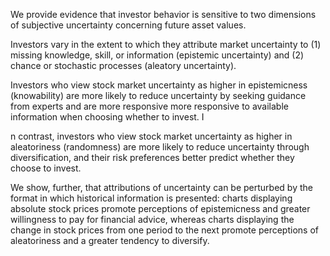 We provide evidence that investor behavior is sensitive to two dimensions of subjective uncertainty concerning future asset values. 

Investors vary in the extent to which they attribute market uncertainty to 
	(1) missing knowledge, skill, or information (epistemic uncertainty) and 
	(2) chance or stochastic processes (aleatory uncertainty). 
	
Investors who view stock market uncertainty as higher in epistemicness (knowability) are more likely to reduce uncertainty by seeking guidance from experts and are more responsive more responsive to available information when choosing whether to invest. I

n contrast, investors who view stock market uncertainty as higher in aleatoriness (randomness) are more likely to reduce uncertainty through diversification, and their risk preferences better predict whether they choose to invest. 

We show, further, that attributions of uncertainty can be perturbed by the format in which historical information is presented: charts displaying absolute stock prices promote perceptions of epistemicness and greater willingness to pay for financial advice, whereas charts displaying the change in stock prices from one period to the next promote perceptions of aleatoriness and a greater tendency to diversify.